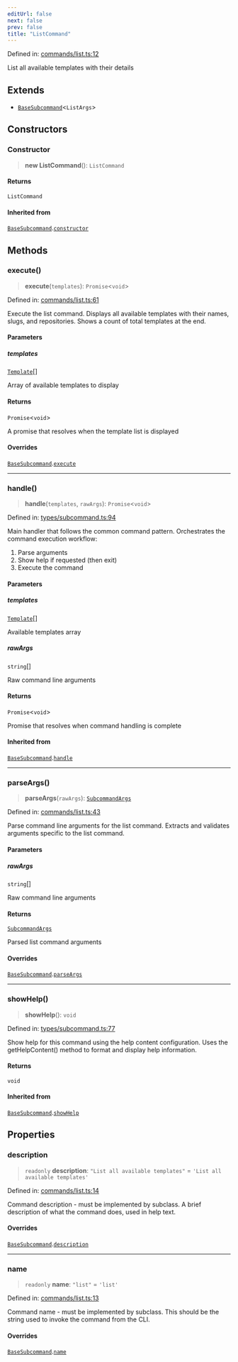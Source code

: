 ```yaml
---
editUrl: false
next: false
prev: false
title: "ListCommand"
---
```


Defined in: [commands/list.ts:12](https://github.com/yashjawale/fabr/blob/af253d796213941a067e07d1a9e8b7372a1ddc07/src/commands/list.ts#L12)

List all available templates with their details

## Extends

- [`BaseSubcommand`](/fabr/docs/api/types/subcommand/classes/basesubcommand/)\<`ListArgs`\>

## Constructors

### Constructor

> **new ListCommand**(): `ListCommand`

#### Returns

`ListCommand`

#### Inherited from

[`BaseSubcommand`](/fabr/docs/api/types/subcommand/classes/basesubcommand/).[`constructor`](/fabr/docs/api/types/subcommand/classes/basesubcommand/#constructor)

## Methods

### execute()

> **execute**(`templates`): `Promise`\<`void`\>

Defined in: [commands/list.ts:61](https://github.com/yashjawale/fabr/blob/af253d796213941a067e07d1a9e8b7372a1ddc07/src/commands/list.ts#L61)

Execute the list command.
Displays all available templates with their names, slugs, and repositories.
Shows a count of total templates at the end.

#### Parameters

##### templates

[`Template`](/fabr/docs/api/types/templates/interfaces/template/)[]

Array of available templates to display

#### Returns

`Promise`\<`void`\>

A promise that resolves when the template list is displayed

#### Overrides

[`BaseSubcommand`](/fabr/docs/api/types/subcommand/classes/basesubcommand/).[`execute`](/fabr/docs/api/types/subcommand/classes/basesubcommand/#execute)

***

### handle()

> **handle**(`templates`, `rawArgs`): `Promise`\<`void`\>

Defined in: [types/subcommand.ts:94](https://github.com/yashjawale/fabr/blob/af253d796213941a067e07d1a9e8b7372a1ddc07/src/types/subcommand.ts#L94)

Main handler that follows the common command pattern.
Orchestrates the command execution workflow:
1. Parse arguments
2. Show help if requested (then exit)
3. Execute the command

#### Parameters

##### templates

[`Template`](/fabr/docs/api/types/templates/interfaces/template/)[]

Available templates array

##### rawArgs

`string`[]

Raw command line arguments

#### Returns

`Promise`\<`void`\>

Promise that resolves when command handling is complete

#### Inherited from

[`BaseSubcommand`](/fabr/docs/api/types/subcommand/classes/basesubcommand/).[`handle`](/fabr/docs/api/types/subcommand/classes/basesubcommand/#handle)

***

### parseArgs()

> **parseArgs**(`rawArgs`): [`SubcommandArgs`](/fabr/docs/api/types/subcommand/interfaces/subcommandargs/)

Defined in: [commands/list.ts:43](https://github.com/yashjawale/fabr/blob/af253d796213941a067e07d1a9e8b7372a1ddc07/src/commands/list.ts#L43)

Parse command line arguments for the list command.
Extracts and validates arguments specific to the list command.

#### Parameters

##### rawArgs

`string`[]

Raw command line arguments

#### Returns

[`SubcommandArgs`](/fabr/docs/api/types/subcommand/interfaces/subcommandargs/)

Parsed list command arguments

#### Overrides

[`BaseSubcommand`](/fabr/docs/api/types/subcommand/classes/basesubcommand/).[`parseArgs`](/fabr/docs/api/types/subcommand/classes/basesubcommand/#parseargs)

***

### showHelp()

> **showHelp**(): `void`

Defined in: [types/subcommand.ts:77](https://github.com/yashjawale/fabr/blob/af253d796213941a067e07d1a9e8b7372a1ddc07/src/types/subcommand.ts#L77)

Show help for this command using the help content configuration.
Uses the getHelpContent() method to format and display help information.

#### Returns

`void`

#### Inherited from

[`BaseSubcommand`](/fabr/docs/api/types/subcommand/classes/basesubcommand/).[`showHelp`](/fabr/docs/api/types/subcommand/classes/basesubcommand/#showhelp)

## Properties

### description

> `readonly` **description**: `"List all available templates"` = `'List all available templates'`

Defined in: [commands/list.ts:14](https://github.com/yashjawale/fabr/blob/af253d796213941a067e07d1a9e8b7372a1ddc07/src/commands/list.ts#L14)

Command description - must be implemented by subclass.
A brief description of what the command does, used in help text.

#### Overrides

[`BaseSubcommand`](/fabr/docs/api/types/subcommand/classes/basesubcommand/).[`description`](/fabr/docs/api/types/subcommand/classes/basesubcommand/#description)

***

### name

> `readonly` **name**: `"list"` = `'list'`

Defined in: [commands/list.ts:13](https://github.com/yashjawale/fabr/blob/af253d796213941a067e07d1a9e8b7372a1ddc07/src/commands/list.ts#L13)

Command name - must be implemented by subclass.
This should be the string used to invoke the command from the CLI.

#### Overrides

[`BaseSubcommand`](/fabr/docs/api/types/subcommand/classes/basesubcommand/).[`name`](/fabr/docs/api/types/subcommand/classes/basesubcommand/#name)
